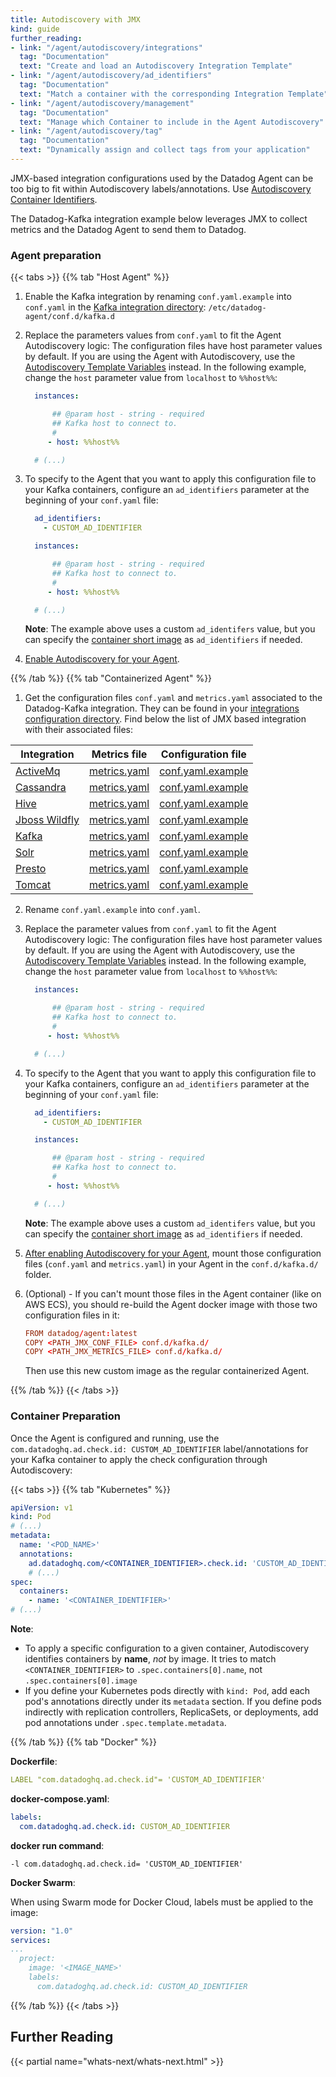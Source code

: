 ```yaml
---
title: Autodiscovery with JMX
kind: guide
further_reading:
- link: "/agent/autodiscovery/integrations"
  tag: "Documentation"
  text: "Create and load an Autodiscovery Integration Template"
- link: "/agent/autodiscovery/ad_identifiers"
  tag: "Documentation"
  text: "Match a container with the corresponding Integration Template"
- link: "/agent/autodiscovery/management"
  tag: "Documentation"
  text: "Manage which Container to include in the Agent Autodiscovery"
- link: "/agent/autodiscovery/tag"
  tag: "Documentation"
  text: "Dynamically assign and collect tags from your application"
---
```


JMX-based integration configurations used by the Datadog Agent can be too big to fit within Autodiscovery labels/annotations. Use [Autodiscovery Container Identifiers][1].

The Datadog-Kafka integration example below leverages JMX to collect metrics and the Datadog Agent to send them to Datadog.

### Agent preparation

{{< tabs >}}
{{% tab "Host Agent" %}}

1. Enable the Kafka integration by renaming `conf.yaml.example` into `conf.yaml` in the [Kafka integration directory][1]: `/etc/datadog-agent/conf.d/kafka.d`

2. Replace the parameters values from `conf.yaml` to fit the Agent Autodiscovery logic:
    The configuration files have host parameter values by default. If you are using the Agent with Autodiscovery, use the [Autodiscovery Template Variables][2] instead.
    In the following example, change the `host` parameter value from `localhost` to `%%host%%`:

    ```yaml
      instances:

          ## @param host - string - required
          ## Kafka host to connect to.
          #
         - host: %%host%%

      # (...)
    ```

3. To specify to the Agent that you want to apply this configuration file to your Kafka containers, configure an `ad_identifiers` parameter at the beginning of your `conf.yaml` file:

    ```yaml
      ad_identifiers:
        - CUSTOM_AD_IDENTIFIER

      instances:

          ## @param host - string - required
          ## Kafka host to connect to.
          #
         - host: %%host%%

      # (...)
    ```

    **Note**: The example above uses a custom `ad_identifers` value, but you can specify the [container short image][3] as `ad_identifiers` if needed.

4. [Enable Autodiscovery for your Agent][4].

[1]: /agent/guide/agent-configuration-files/#agent-configuration-directory
[2]: /agent/autodiscovery/template_variables
[3]: https://docs.datadoghq.com/agent/autodiscovery/ad_identifiers/#short-image-container-identifiers
[4]: /agent/autodiscovery/?tab=agent#docker-autodiscovery
{{% /tab %}}
{{% tab "Containerized Agent" %}}

1. Get the configuration files `conf.yaml` and `metrics.yaml` associated to the Datadog-Kafka integration. They can be found in your [integrations configuration directory][1]. Find below the list of JMX based integration with their associated files:

| Integration         | Metrics file       | Configuration file      |
|---------------------|--------------------|-------------------------|
| [ActiveMq][2]       | [metrics.yaml][3]  | [conf.yaml.example][4]  |
| [Cassandra][5]      | [metrics.yaml][6]  | [conf.yaml.example][7]  |
| [Hive][8]           | [metrics.yaml][9]  | [conf.yaml.example][10] |
| [Jboss Wildfly][11] | [metrics.yaml][12] | [conf.yaml.example][13] |
| [Kafka][14]         | [metrics.yaml][15] | [conf.yaml.example][16] |
| [Solr][17]          | [metrics.yaml][18] | [conf.yaml.example][19] |
| [Presto][20]        | [metrics.yaml][21] | [conf.yaml.example][22] |
| [Tomcat][23]        | [metrics.yaml][24] | [conf.yaml.example][25] |

2. Rename `conf.yaml.example` into `conf.yaml`.
3. Replace the parameter values from `conf.yaml` to fit the Agent Autodiscovery logic:
     The configuration files have host parameter values by default. If you are using the Agent with Autodiscovery, use the [Autodiscovery Template Variables][26] instead.
    In the following example, change the `host` parameter value from `localhost` to `%%host%%`:

    ```yaml
      instances:

          ## @param host - string - required
          ## Kafka host to connect to.
          #
         - host: %%host%%

      # (...)
    ```

4. To specify to the Agent that you want to apply this configuration file to your Kafka containers, configure an `ad_identifiers` parameter at the beginning of your `conf.yaml` file:

    ```yaml
      ad_identifiers:
        - CUSTOM_AD_IDENTIFIER

      instances:

          ## @param host - string - required
          ## Kafka host to connect to.
          #
         - host: %%host%%

      # (...)
    ```

    **Note**: The example above uses a custom `ad_identifers` value, but you can specify the [container short image][27] as `ad_identifiers` if needed.

5. [After enabling Autodiscovery for your Agent][28], mount those configuration files (`conf.yaml` and `metrics.yaml`) in your Agent in the `conf.d/kafka.d/` folder.
6. (Optional) - If you can't mount those files in the Agent container (like on AWS ECS), you should re-build the Agent docker image with those two configuration files in it:

    ```conf
    FROM datadog/agent:latest
    COPY <PATH_JMX_CONF_FILE> conf.d/kafka.d/
    COPY <PATH_JMX_METRICS_FILE> conf.d/kafka.d/
    ```

    Then use this new custom image as the regular containerized Agent.

[1]: /agent/guide/agent-configuration-files/#agent-configuration-directory
[2]: /integrations/activemq
[3]: https://github.com/DataDog/integrations-core/blob/master/activemq/datadog_checks/activemq/data/metrics.yaml
[4]: https://github.com/DataDog/integrations-core/blob/master/activemq/datadog_checks/activemq/data/conf.yaml.example
[5]: /integartions/cassandra
[6]: https://github.com/DataDog/integrations-core/blob/master/cassandra/datadog_checks/cassandra/data/metrics.yaml
[7]: https://github.com/DataDog/integrations-core/blob/master/cassandra/datadog_checks/cassandra/data/conf.yaml.example
[8]: /integrations/hive
[9]: https://github.com/DataDog/integrations-core/blob/master/hive/datadog_checks/hive/data/metrics.yaml
[10]: https://github.com/DataDog/integrations-core/blob/master/hive/datadog_checks/hive/data/conf.yaml.example
[11]: /integrtions/jboss_wildfly
[12]: https://github.com/DataDog/integrations-core/blob/master/jboss_wildfly/datadog_checks/jboss_wildfly/data/metrics.yaml
[13]: https://github.com/DataDog/integrations-core/blob/master/jboss_wildfly/datadog_checks/jboss_wildfly/data/conf.yaml.example
[14]: /integrations/kafka
[15]: https://github.com/DataDog/integrations-core/blob/master/kafka/datadog_checks/kafka/data/metrics.yaml
[16]: https://github.com/DataDog/integrations-core/blob/master/kafka/datadog_checks/kafka/data/conf.yaml.example
[17]: /integrations/solr
[18]: https://github.com/DataDog/integrations-core/blob/master/solr/datadog_checks/solr/data/metrics.yaml
[19]: https://github.com/DataDog/integrations-core/blob/master/solr/datadog_checks/solr/data/conf.yaml.example
[20]: /integrations/presto
[21]: https://github.com/DataDog/integrations-core/blob/master/presto/datadog_checks/presto/data/metrics.yaml
[22]: https://github.com/DataDog/integrations-core/blob/master/presto/datadog_checks/presto/data/conf.yaml.example
[23]: /integrations/tomcat
[24]: https://github.com/DataDog/integrations-core/blob/master/tomcat/datadog_checks/tomcat/data/metrics.yaml
[25]: https://github.com/DataDog/integrations-core/blob/master/tomcat/datadog_checks/tomcat/data/conf.yaml.example
[26]: /agent/autodiscovery/template_variables
[27]: https://docs.datadoghq.com/agent/autodiscovery/ad_identifiers/#short-image-container-identifiers
[28]: /agent/autodiscovery/?tab=containerizedagent#docker-autodiscovery
{{% /tab %}}
{{< /tabs >}}

### Container Preparation

Once the Agent is configured and running, use the `com.datadoghq.ad.check.id: CUSTOM_AD_IDENTIFIER` label/annotations for your Kafka container to apply the check configuration through Autodiscovery:

{{< tabs >}}
{{% tab "Kubernetes" %}}

```yaml
apiVersion: v1
kind: Pod
# (...)
metadata:
  name: '<POD_NAME>'
  annotations:
    ad.datadoghq.com/<CONTAINER_IDENTIFIER>.check.id: 'CUSTOM_AD_IDENTIFIER'
    # (...)
spec:
  containers:
    - name: '<CONTAINER_IDENTIFIER>'
# (...)
```

**Note**:

* To apply a specific configuration to a given container, Autodiscovery identifies containers by **name**, _not_ by image. It tries to match `<CONTAINER_IDENTIFIER>` to `.spec.containers[0].name`, not `.spec.containers[0].image`
* If you define your Kubernetes pods directly with `kind: Pod`, add each pod's annotations directly under its `metadata` section. If you define pods indirectly with replication controllers, ReplicaSets, or deployments, add pod annotations under `.spec.template.metadata`.

{{% /tab %}}
{{% tab "Docker" %}}

**Dockerfile**:

```yaml
LABEL "com.datadoghq.ad.check.id"= 'CUSTOM_AD_IDENTIFIER'
```

**docker-compose.yaml**:

```yaml
labels:
  com.datadoghq.ad.check.id: CUSTOM_AD_IDENTIFIER
```

**docker run command**:

```shell
-l com.datadoghq.ad.check.id= 'CUSTOM_AD_IDENTIFIER'
```

**Docker Swarm**:

When using Swarm mode for Docker Cloud, labels must be applied to the image:

```yaml
version: "1.0"
services:
...
  project:
    image: '<IMAGE_NAME>'
    labels:
      com.datadoghq.ad.check.id: CUSTOM_AD_IDENTIFIER
```

{{% /tab %}}
{{< /tabs >}}

## Further Reading

{{< partial name="whats-next/whats-next.html" >}}

[1]: /agent/autodiscovery/ad_identifiers
